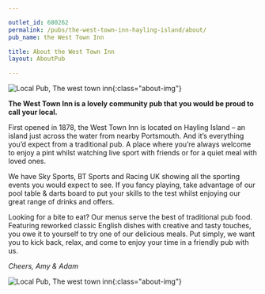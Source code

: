 ```yaml
---

outlet_id: 680262
permalink: /pubs/the-west-town-inn-hayling-island/about/
pub_name: the West Town Inn

title: About the West Town Inn
layout: AboutPub

---
```

		
	
![Local Pub, The west town inn](/pubs/680262_west_town_inn/assets/west-town-inn-bar.jpg){:class="about-img"}

**The West Town Inn is a lovely community pub that you would be proud to call your local.**

First opened in 1878, the West Town Inn is located on Hayling Island – an island just across the water from nearby Portsmouth. And it’s everything you’d expect from a traditional pub. A place where you’re always welcome to enjoy a pint whilst watching live sport with friends or for a quiet meal with loved ones. 

We have Sky Sports, BT Sports and Racing UK showing all the sporting events you would expect to see. If you fancy playing, take advantage of our pool table & darts board to put your skills to the test whilst enjoying our great range of drinks and offers.

Looking for a bite to eat? Our menus serve the best of traditional pub food. Featuring reworked classic English dishes with creative and tasty touches, you owe it to yourself to try one of our delicious meals.
Put simply, we want you to kick back, relax, and come to enjoy your time in a friendly pub with us.


*Cheers, Amy &amp; Adam*
		


![Local Pub, The west town inn](/pubs/680262_west_town_inn/assets/west-town-inn-pool.jpg){:class="about-img"}


